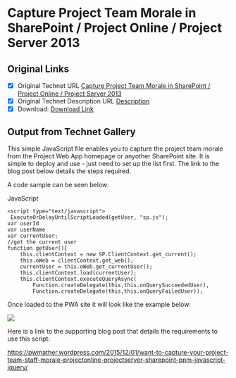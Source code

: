# Capture Project Team Morale in SharePoint / Project Online / Project Server 2013

## Original Links

- [x] Original Technet URL [Capture Project Team Morale in SharePoint / Project Online / Project Server 2013](https://gallery.technet.microsoft.com/Capture-Morale-in-9702d380)
- [x] Original Technet Description URL [Description](https://gallery.technet.microsoft.com/Capture-Morale-in-9702d380/description)
- [x] Download: [Download Link](Download\project_team_morale.js)

## Output from Technet Gallery

This simple JavaScript file enables you to capture the project team morale from the Project Web App homepage or anyother SharePoint site. It is simple to deploy and use - just need to set up the list first. The link to the blog post below details the steps  required.

A code sample can be seen below:

JavaScript

```
<script type="text/javascript">
 ExecuteOrDelayUntilScriptLoaded(getUser, "sp.js");
var userId
var userName
var currentUser;
//get the current user
function getUser(){
    this.clientContext = new SP.ClientContext.get_current();
    this.oWeb = clientContext.get_web();
    currentUser = this.oWeb.get_currentUser();
    this.clientContext.load(currentUser);
    this.clientContext.executeQueryAsync(
        Function.createDelegate(this,this.onQuerySucceededUser),
        Function.createDelegate(this,this.onQueryFailedUser));
```

Once loaded to the PWA site it will look like the example below:

![](Images\projectmorale.jpg)

Here is a link to the supporting blog post that details the requirements to use this script:

https://pwmather.wordpress.com/2015/12/01/want-to-capture-your-project-team-staff-morale-projectonline-projectserver-sharepoint-ppm-javascript-jquery/

